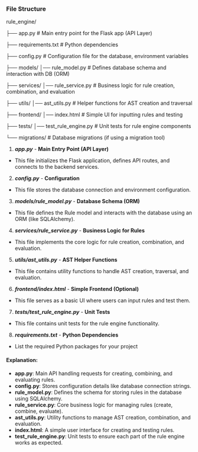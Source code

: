 ### File Structure   

rule_engine/


├── app.py                # Main entry point for the Flask app (API Layer)

├── requirements.txt       # Python dependencies

├── config.py              # Configuration file for the database, environment variables


├── models/
   │── rule_model.py      # Defines database schema and interaction with DB (ORM)

├── services/
   │── rule_service.py    # Business logic for rule creation, combination, and evaluation


├── utils/
   │── ast_utils.py       # Helper functions for AST creation and traversal


├── frontend/
   │── index.html         # Simple UI for inputting rules and testing


├── tests/
  │── test_rule_engine.py  # Unit tests for rule engine components


└── migrations/            # Database migrations (if using a migration tool)

1. ***app.py*** - **Main Entry Point (API Layer)**
- This file initializes the Flask application, defines API routes, and connects to the backend services.

2. ***config.py*** - **Configuration**
- This file stores the database connection and environment configuration.

3. ***models/rule_model.py*** - **Database Schema (ORM)**
- This file defines the Rule model and interacts with the database using an ORM (like SQLAlchemy).

4. ***services/rule_service.py*** - **Business Logic for Rules**
- This file implements the core logic for rule creation, combination, and evaluation.

5. ***utils/ast_utils.py*** - **AST Helper Functions**
- This file contains utility functions to handle AST creation, traversal, and evaluation.

6. ***frontend/index.html*** - **Simple Frontend (Optional)**
- This file serves as a basic UI where users can input rules and test them.

7. ***tests/test_rule_engine.py*** - **Unit Tests**
- This file contains unit tests for the rule engine functionality.

8. ***requirements.txt*** - **Python Dependencies**
- List the required Python packages for your project

#### Explanation:
- **app.py**: Main API handling requests for creating, combining, and evaluating rules.
- **config.py**: Stores configuration details like database connection strings.
- **rule_model.py**: Defines the schema for storing rules in the database using SQLAlchemy.
- **rule_service.py**: Core business logic for managing rules (create, combine, evaluate).
- **ast_utils.py**: Utility functions to manage AST creation, combination, and evaluation.
- **index.html**: A simple user interface for creating and testing rules.
- **test_rule_engine.py**: Unit tests to ensure each part of the rule engine works as expected.
